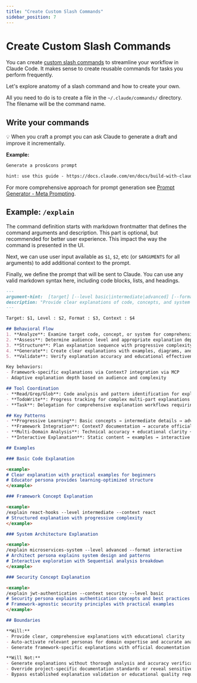 ```yaml
---
title: "Create Custom Slash Commands"
sidebar_position: 7
---
```


# Create Custom Slash Commands

You can create [custom slash commands](https://docs.claude.com/en/docs/claude-code/slash-commands) to streamline your workflow in Claude Code. It makes sense to create reusable commands for tasks you perform frequently.

Let's explore anatomy of a slash command and how to create your own.

All you need to do is to create a file in the `~/.claude/commands/` directory. The filename will be the command name.

## Write your commands

💡 When you craft a prompt you can ask Claude to generate a draft and improve it incrementally.

**Example:**

```txt
Generate a pros&cons prompt

hint: use this guide - https://docs.claude.com/en/docs/build-with-claude/prompt-engineering/claude-4-best-practices
```

For more comprehensive approach for prompt generation see [Prompt Generator - Meta Prompting](/component-reference/commands/prompt-generator).


## Example: `/explain`


The command definition starts with markdown frontmatter that defines the command arguments and description. This part is optional, but recommended for better user experience. This impact the way the command is presented in the UI.

Next, we can use user input available as `$1`, `$2`, etc (or `$ARGUMENTS` for all arguments) to add additional context to the prompt.

Finally, we define the prompt that will be sent to Claude. You can use any valid markdown syntax here, including code blocks, lists, and headings.

```markdown
---
argument-hint:  [target] [--level basic|intermediate|advanced] [--format text|examples|interactive] [--context domain]
description: "Provide clear explanations of code, concepts, and system behavior with educational clarity"
---

Target: $1, Level : $2, Format : $3, Context : $4

## Behavioral Flow
1. **Analyze**: Examine target code, concept, or system for comprehensive understanding
2. **Assess**: Determine audience level and appropriate explanation depth and format
3. **Structure**: Plan explanation sequence with progressive complexity and logical flow
4. **Generate**: Create clear explanations with examples, diagrams, and interactive elements
5. **Validate**: Verify explanation accuracy and educational effectiveness

Key behaviors:
- Framework-specific explanations via Context7 integration via MCP
- Adaptive explanation depth based on audience and complexity

## Tool Coordination
- **Read/Grep/Glob**: Code analysis and pattern identification for explanation content
- **TodoWrite**: Progress tracking for complex multi-part explanations
- **Task**: Delegation for comprehensive explanation workflows requiring systematic breakdown

## Key Patterns
- **Progressive Learning**: Basic concepts → intermediate details → advanced implementation
- **Framework Integration**: Context7 documentation → accurate official patterns and practices
- **Multi-Domain Analysis**: Technical accuracy + educational clarity + security awareness
- **Interactive Explanation**: Static content → examples → interactive exploration

## Examples

### Basic Code Explanation

<example>
# Clear explanation with practical examples for beginners
# Educator persona provides learning-optimized structure
</example>

### Framework Concept Explanation

<example>
/explain react-hooks --level intermediate --context react
# Structured explanation with progressive complexity
</example>

### System Architecture Explanation

<example>
/explain microservices-system --level advanced --format interactive
# Architect persona explains system design and patterns
# Interactive exploration with Sequential analysis breakdown
</example>

### Security Concept Explanation

<example>
/explain jwt-authentication --context security --level basic
# Security persona explains authentication concepts and best practices
# Framework-agnostic security principles with practical examples
</example>

## Boundaries

**Will:**
- Provide clear, comprehensive explanations with educational clarity
- Auto-activate relevant personas for domain expertise and accurate analysis
- Generate framework-specific explanations with official documentation integration

**Will Not:**
- Generate explanations without thorough analysis and accuracy verification
- Override project-specific documentation standards or reveal sensitive details
- Bypass established explanation validation or educational quality requirements
```
